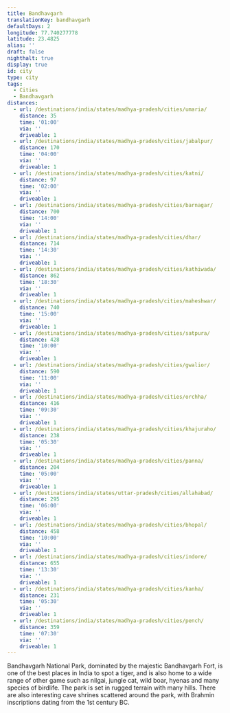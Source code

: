 ```yaml
---
title: Bandhavgarh
translationKey: bandhavgarh
defaultDays: 2
longitude: 77.740277778
latitude: 23.4825
alias: ''
draft: false
nighthalt: true
display: true
id: city
type: city
tags:
  - Cities
  - Bandhavgarh
distances:
  - url: /destinations/india/states/madhya-pradesh/cities/umaria/
    distance: 35
    time: '01:00'
    via: ''
    driveable: 1
  - url: /destinations/india/states/madhya-pradesh/cities/jabalpur/
    distance: 170
    time: '04:00'
    via: ''
    driveable: 1
  - url: /destinations/india/states/madhya-pradesh/cities/katni/
    distance: 97
    time: '02:00'
    via: ''
    driveable: 1
  - url: /destinations/india/states/madhya-pradesh/cities/barnagar/
    distance: 700
    time: '14:00'
    via: ''
    driveable: 1
  - url: /destinations/india/states/madhya-pradesh/cities/dhar/
    distance: 714
    time: '14:30'
    via: ''
    driveable: 1
  - url: /destinations/india/states/madhya-pradesh/cities/kathiwada/
    distance: 862
    time: '18:30'
    via: ''
    driveable: 1
  - url: /destinations/india/states/madhya-pradesh/cities/maheshwar/
    distance: 740
    time: '15:00'
    via: ''
    driveable: 1
  - url: /destinations/india/states/madhya-pradesh/cities/satpura/
    distance: 428
    time: '10:00'
    via: ''
    driveable: 1
  - url: /destinations/india/states/madhya-pradesh/cities/gwalior/
    distance: 590
    time: '11:00'
    via: ''
    driveable: 1
  - url: /destinations/india/states/madhya-pradesh/cities/orchha/
    distance: 416
    time: '09:30'
    via: ''
    driveable: 1
  - url: /destinations/india/states/madhya-pradesh/cities/khajuraho/
    distance: 238
    time: '05:30'
    via: ''
    driveable: 1
  - url: /destinations/india/states/madhya-pradesh/cities/panna/
    distance: 204
    time: '05:00'
    via: ''
    driveable: 1
  - url: /destinations/india/states/uttar-pradesh/cities/allahabad/
    distance: 295
    time: '06:00'
    via: ''
    driveable: 1
  - url: /destinations/india/states/madhya-pradesh/cities/bhopal/
    distance: 458
    time: '10:00'
    via: ''
    driveable: 1
  - url: /destinations/india/states/madhya-pradesh/cities/indore/
    distance: 655
    time: '13:30'
    via: ''
    driveable: 1
  - url: /destinations/india/states/madhya-pradesh/cities/kanha/
    distance: 231
    time: '05:30'
    via: ''
    driveable: 1
  - url: /destinations/india/states/madhya-pradesh/cities/pench/
    distance: 359
    time: '07:30'
    via: ''
    driveable: 1
---
```
























































































































Bandhavgarh National Park, dominated by the majestic Bandhavgarh Fort, is one of the best places in India to spot a tiger, and is also home to a wide range of other game such as nilgai, jungle cat, wild boar, hyenas and many species of birdlife. The park is set in rugged terrain with many hills. There are also interesting cave shrines scattered around the park, with Brahmin inscriptions dating from the 1st century BC.